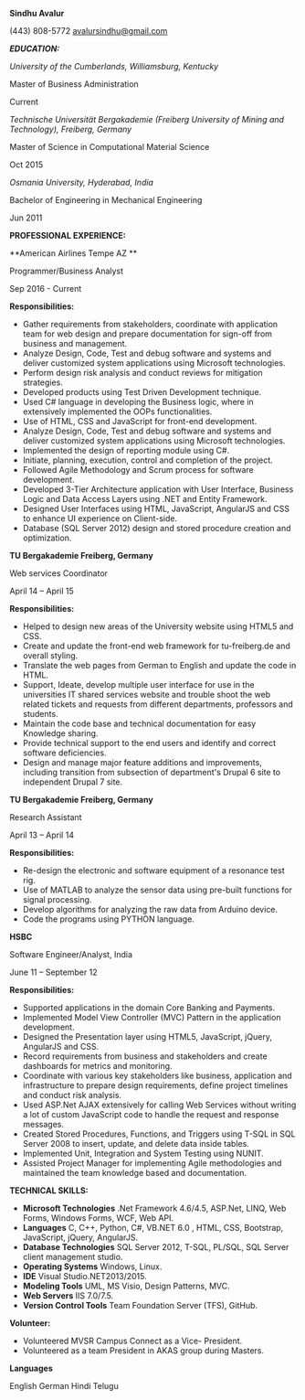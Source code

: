 **Sindhu Avalur**

(443) 808-5772        [avalursindhu@gmail.com](mailto:avalursindhu@gmail.com)

***EDUCATION:***

*University of the Cumberlands, Williamsburg, Kentucky*

Master of Business Administration

Current


*Technische Universität Bergakademie (Freiberg University of Mining and Technology), Freiberg, Germany*

Master of Science in Computational Material Science

Oct 2015


*Osmania University, Hyderabad, India*

Bachelor of Engineering in Mechanical Engineering

Jun 2011


**PROFESSIONAL EXPERIENCE:**


**American Airlines Tempe AZ **                                                                                               

Programmer/Business Analyst

Sep 2016 - Current

**Responsibilities:**

- Gather requirements from stakeholders, coordinate with application team for web design and prepare documentation for sign-off from business and management.
- Analyze Design, Code, Test and debug software and systems and deliver customized system applications using Microsoft technologies.
- Perform design risk analysis and conduct reviews for mitigation strategies.
- Developed products using Test Driven Development technique.
- Used C# language in developing the Business logic, where in extensively implemented the OOPs functionalities.
- Use of HTML, CSS and JavaScript for front-end development.
- Analyze Design, Code, Test and debug software and systems and deliver customized system applications using Microsoft technologies.
- Implemented the design of reporting module using C#.
- Initiate, planning, execution, control and completion of the project.
- Followed Agile Methodology and Scrum process for software development.
- Developed 3-Tier Architecture application with User Interface, Business Logic and Data Access Layers using .NET and Entity Framework.
- Designed User Interfaces using HTML, JavaScript, AngularJS and CSS to enhance UI experience on Client-side.
- Database (SQL Server 2012) design and stored procedure creation and optimization.

**TU Bergakademie Freiberg, Germany**

Web services Coordinator                                                                

April 14 – April 15

**Responsibilities:**

- Helped to design new areas of the University website using HTML5 and CSS.
- Create and update the front-end web framework for tu-freiberg.de and overall styling.
- Translate the web pages from German to English and update the code in HTML.  
- Support, Ideate, develop multiple user interface for use in the universities IT shared services website and trouble shoot the web related tickets and requests from different departments, professors and students.
- Maintain the code base and technical documentation for easy Knowledge sharing.  
- Provide technical support to the end users and identify and correct software deficiencies.
- Design and manage major feature additions and improvements, including transition from subsection of department&#39;s Drupal 6 site to independent Drupal 7 site.

**TU Bergakademie Freiberg, Germany**

Research Assistant                                                                       

April 13 – April 14

**Responsibilities:**

- Re-design the electronic and software equipment of a resonance test rig.
- Use of MATLAB to analyze the sensor data using pre-built functions for signal processing.  
- Develop algorithms for analyzing the raw data from Arduino device.  
- Code the programs using PYTHON language.

**HSBC**

Software Engineer/Analyst, India                                                                          

June 11 – September 12

**Responsibilities:**

- Supported applications in the domain Core Banking and Payments.
- Implemented Model View Controller (MVC) Pattern in the application development.
- Designed the Presentation layer using HTML5, JavaScript, jQuery, AngularJS and CSS.
- Record requirements from business and stakeholders and create dashboards for metrics and monitoring.
- Coordinate with various key stakeholders like business, application and infrastructure to prepare design requirements, define project timelines and conduct risk analysis.
- Used ASP.Net AJAX extensively for calling Web Services without writing a lot of custom JavaScript code to handle the request and response messages.
- Created Stored Procedures, Functions, and Triggers using T-SQL in SQL Server 2008 to insert, update, and delete data inside tables.
- Implemented Unit, Integration and System Testing using NUNIT.
- Assisted Project Manager for implementing Agile methodologies and maintained the team knowledge based and documentation.

**TECHNICAL SKILLS:**

- **Microsoft Technologies**      .Net Framework 4.6/4.5, ASP.Net, LINQ, Web Forms, Windows Forms, WCF, Web API.
- **Languages**                  C, C++, Python, C#, VB.NET 6.0        , HTML, CSS, Bootstrap, JavaScript, jQuery, AngularJS.
- **Database Technologies**       SQL Server 2012, T-SQL, PL/SQL, SQL Server client management studio.
- **Operating Systems**              Windows, Linux.
- **IDE**                                       Visual Studio.NET2013/2015.
- **Modeling Tools**                    UML, MS Visio, Design Patterns, MVC.
- **Web Servers**                   IIS 7.0/7.5.
- **Version Control Tools**        Team Foundation Server (TFS), GitHub.

**Volunteer:**

- Volunteered MVSR Campus Connect as a Vice- President.
- Volunteered as a team President in AKAS group during Masters.

**Languages**

English German Hindi Telugu
